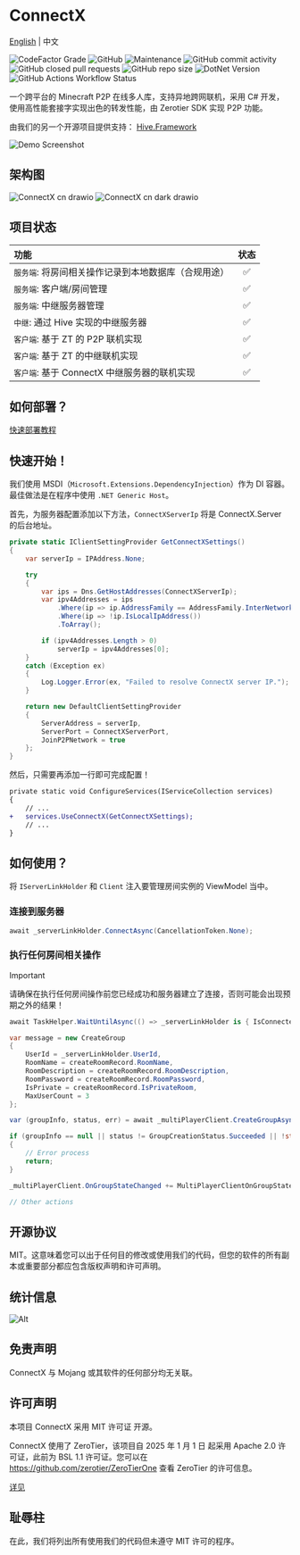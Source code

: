 # ConnectX

[English](./README.md) | 中文

![CodeFactor Grade](https://img.shields.io/codefactor/grade/github/corona-studio/connectx?logo=codefactor&style=for-the-badge)
![GitHub](https://img.shields.io/github/license/corona-studio/connectx?logo=github&style=for-the-badge)
![Maintenance](https://img.shields.io/maintenance/yes/2025?logo=diaspora&style=for-the-badge)
![GitHub commit activity](https://img.shields.io/github/commit-activity/m/Corona-Studio/connectx?style=for-the-badge)
![GitHub closed pull requests](https://img.shields.io/github/issues-pr-closed/corona-studio/connectx?logo=github&style=for-the-badge)
![GitHub repo size](https://img.shields.io/github/repo-size/corona-studio/connectx?logo=github&style=for-the-badge)
![DotNet Version](https://img.shields.io/badge/.NET-9-blue?style=for-the-badge)
![GitHub Actions Workflow Status](https://img.shields.io/github/actions/workflow/status/Corona-Studio/ConnectX/codeql.yml?style=for-the-badge&logo=github&label=CodeQL%20Advanced)

一个跨平台的 Minecraft P2P 在线多人库，支持异地跨网联机，采用 C# 开发，使用高性能套接字实现出色的转发性能，由 Zerotier SDK 实现 P2P 功能。

由我们的另一个开源项目提供支持： [Hive.Framework](https://github.com/Corona-Studio/Hive.Framework)

![Demo Screenshot](https://github.com/user-attachments/assets/893ffc13-92b2-4700-bca1-6b8e5151efa8)

## 架构图

![ConnectX cn drawio](https://github.com/user-attachments/assets/f8dc7829-5dd1-48c1-bbab-fa8df30fbbda#gh-light-mode-only)
![ConnectX cn dark drawio](https://github.com/user-attachments/assets/d584f885-d671-4d43-bab7-f49ec1d14868#gh-dark-mode-only)

## 项目状态

| 功能                                                 |        状态        |
| :--------------------------------------------------- | :----------------: |
| `服务端`: 将房间相关操作记录到本地数据库（合规用途） | :white_check_mark: |
| `服务端`: 客户端/房间管理                            | :white_check_mark: |
| `服务端`: 中继服务器管理                             | :white_check_mark: |
| `中继`: 通过 Hive 实现的中继服务器                   | :white_check_mark: |
| `客户端`: 基于 ZT 的 P2P 联机实现                    | :white_check_mark: |
| `客户端`: 基于 ZT 的中继联机实现                     | :white_check_mark: |
| `客户端`: 基于 ConnectX 中继服务器的联机实现         | :white_check_mark: |

## 如何部署？

[快速部署教程](https://github.com/Corona-Studio/ConnectX/blob/main/deploy.md)

## 快速开始！

我们使用 MSDI（`Microsoft.Extensions.DependencyInjection`）作为 DI 容器。最佳做法是在程序中使用 `.NET Generic Host`。

首先，为服务器配置添加以下方法，`ConnectXServerIp` 将是 ConnectX.Server 的后台地址。

```c#
private static IClientSettingProvider GetConnectXSettings()
{
    var serverIp = IPAddress.None;

    try
    {
        var ips = Dns.GetHostAddresses(ConnectXServerIp);
        var ipv4Addresses = ips
            .Where(ip => ip.AddressFamily == AddressFamily.InterNetwork)
            .Where(ip => !ip.IsLocalIpAddress())
            .ToArray();

        if (ipv4Addresses.Length > 0)
            serverIp = ipv4Addresses[0];
    }
    catch (Exception ex)
    {
        Log.Logger.Error(ex, "Failed to resolve ConnectX server IP.");
    }

    return new DefaultClientSettingProvider
    {
        ServerAddress = serverIp,
        ServerPort = ConnectXServerPort,
        JoinP2PNetwork = true
    };
}
```

然后，只需要再添加一行即可完成配置！

```diff
private static void ConfigureServices(IServiceCollection services)
{
    // ...
+   services.UseConnectX(GetConnectXSettings);
    // ...
}
```

## 如何使用？

将 `IServerLinkHolder` 和 `Client` 注入要管理房间实例的 ViewModel 当中。

### 连接到服务器

```c#
await _serverLinkHolder.ConnectAsync(CancellationToken.None);
```

### 执行任何房间相关操作

> [!IMPORTANT]  
> 请确保在执行任何房间操作前您已经成功和服务器建立了连接，否则可能会出现预期之外的结果！
>
> ```c#
> await TaskHelper.WaitUntilAsync(() => _serverLinkHolder is { IsConnected: true, IsSignedIn: true });
> ```

```c#
var message = new CreateGroup
{
    UserId = _serverLinkHolder.UserId,
    RoomName = createRoomRecord.RoomName,
    RoomDescription = createRoomRecord.RoomDescription,
    RoomPassword = createRoomRecord.RoomPassword,
    IsPrivate = createRoomRecord.IsPrivateRoom,
    MaxUserCount = 3
};

var (groupInfo, status, err) = await _multiPlayerClient.CreateGroupAsync(message, CancellationToken.None);

if (groupInfo == null || status != GroupCreationStatus.Succeeded || !string.IsNullOrEmpty(err))
{
    // Error process
    return;
}

_multiPlayerClient.OnGroupStateChanged += MultiPlayerClientOnGroupStateChanged;

// Other actions
```

## 开源协议

MIT。这意味着您可以出于任何目的修改或使用我们的代码，但您的软件的所有副本或重要部分都应包含版权声明和许可声明。

## 统计信息

![Alt](https://repobeats.axiom.co/api/embed/6087c9625a31a996d4aa921483f8b10ea00853d5.svg "Repobeats analytics image")

## 免责声明

ConnectX 与 Mojang 或其软件的任何部分均无关联。

## 许可声明

本项目 ConnectX 采用 MIT 许可证 开源。

ConnectX 使用了 ZeroTier，该项目自 2025 年 1 月 1 日 起采用 Apache 2.0 许可证，此前为 BSL 1.1 许可证。您可以在 https://github.com/zerotier/ZeroTierOne 查看 ZeroTier 的许可信息。

[详见](https://github.com/Corona-Studio/ConnectX/blob/main/ZEROTIER_LICENSE.txt)

## 耻辱柱

在此，我们将列出所有使用我们的代码但未遵守 MIT 许可的程序。
